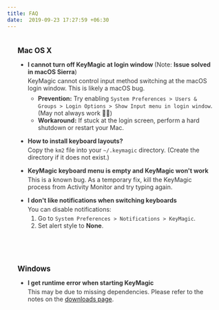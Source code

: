 ```yaml
---
title: FAQ
date:  2019-09-23 17:27:59 +06:30
---
```


<div class="glass-card" style="padding: 1.5rem; margin-bottom: 1.2rem;">
  <strong style="font-size: 1.2em;"><i class="fab fa-apple"></i> Mac OS X</strong>
  <ul style="margin-top: 1em; color: #333; font-size: 1em;">
    <li>
      <strong>I cannot turn off KeyMagic at login window <span style="font-weight: normal;">(Note: <b>Issue solved in macOS Sierra</b>)</span></strong>
      <div style="margin-top: 0.3em;">
        KeyMagic cannot control input method switching at the macOS login window. This is likely a macOS bug.
        <ul style="margin-top: 0.5em;">
          <li><b>Prevention:</b> Try enabling <code>System Preferences &gt; Users &amp; Groups &gt; Login Options &gt; Show Input menu in login window</code>. (May not always work 🤷‍♂️)</li>
          <li><b>Workaround:</b> If stuck at the login screen, perform a hard shutdown or restart your Mac.</li>
        </ul>
      </div>
    </li>
    <li style="margin-top: 1em;">
      <strong>How to install keyboard layouts?</strong>
      <div style="margin-top: 0.3em;">
        Copy the <code>km2</code> file into your <code>~/.keymagic</code> directory. (Create the directory if it does not exist.)
      </div>
    </li>
    <li style="margin-top: 1em;">
      <strong>KeyMagic keyboard menu is empty and KeyMagic won't work</strong>
      <div style="margin-top: 0.3em;">
        This is a known bug. As a temporary fix, kill the KeyMagic process from Activity Monitor and try typing again.
      </div>
    </li>
    <li style="margin-top: 1em;">
      <strong>I don't like notifications when switching keyboards</strong>
      <div style="margin-top: 0.3em;">
        You can disable notifications:
        <ol style="margin-top: 0.3em;">
          <li>Go to <code>System Preferences &gt; Notifications &gt; KeyMagic</code>.</li>
          <li>Set alert style to <b>None</b>.</li>
        </ol>
      </div>
    </li>
  </ul>
</div>

<div class="glass-card" style="padding: 1.5rem;">
  <strong style="font-size: 1.2em;"><i class="fab fa-windows"></i> Windows</strong>
  <ul style="margin-top: 1em; color: #333; font-size: 1em;">
    <li>
      <strong>I get runtime error when starting KeyMagic</strong>
      <div style="margin-top: 0.3em;">
        This may be due to missing dependencies. Please refer to the notes on the <a href="/downloads">downloads page</a>.
      </div>
    </li>
  </ul>
</div>
